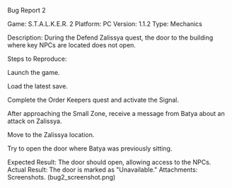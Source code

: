 Bug Report 2

Game: S.T.A.L.K.E.R. 2
 Platform: PC
 Version: 1.1.2
 Type: Mechanics

Description: During the Defend Zalissya quest, the door to the building where key NPCs are located does not open.

Steps to Reproduce:

Launch the game.

Load the latest save.

Complete the Order Keepers quest and activate the Signal.

After approaching the Small Zone, receive a message from Batya about an attack on Zalissya.

Move to the Zalissya location.

Try to open the door where Batya was previously sitting.

Expected Result: The door should open, allowing access to the NPCs.
 Actual Result: The door is marked as "Unavailable."
 Attachments: Screenshots. (bug2_screenshot.png)



